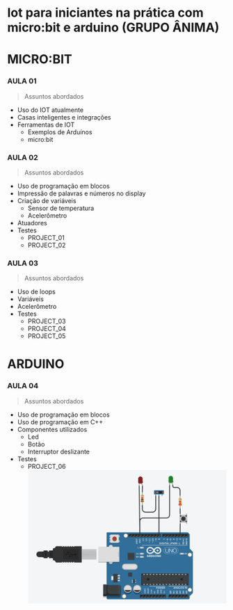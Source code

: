 # Iot para iniciantes na prática com micro:bit e arduino (GRUPO ÂNIMA)

# MICRO:BIT
### AULA 01
> Assuntos abordados 
- Uso do IOT atualmente
- Casas inteligentes e integrações
- Ferramentas de IOT
    - Exemplos de Arduínos
    - micro:bit 

### AULA 02
> Assuntos abordados 
- Uso de programação em blocos
- Impressão de palavras e números no display
- Criação de variáveis
    - Sensor de temperatura
    - Acelerômetro
- Atuadores 
- Testes
  - PROJECT_01
  - PROJECT_02

### AULA 03
> Assuntos abordados
- Uso de loops 
- Variáveis
- Acelerômetro
- Testes
  - PROJECT_03
  - PROJECT_04
  - PROJECT_05

# ARDUINO
### AULA 04
> Assuntos abordados
- Uso de programação em blocos
- Uso de programação em C++
- Componentes utilizados
  - Led
  - Botão
  - Interruptor deslizante
- Testes
  - PROJECT_06
![ARDUINO PROJECT_06](/src/arduino/img/2022-03-12.png)